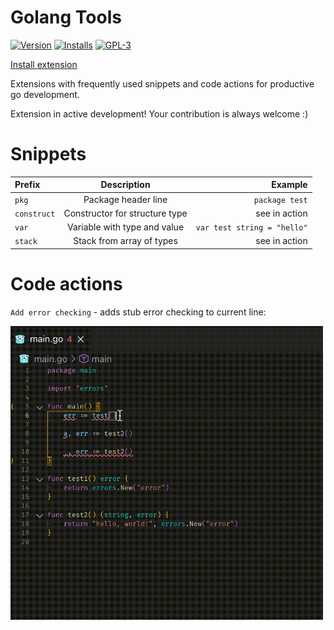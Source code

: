 # Golang Tools

[![Version](https://vsmarketplacebadge.apphb.com/version/neonxp.gotools.svg)](https://marketplace.visualstudio.com/items?itemName=neonxp.gotools)
[![Installs](https://vsmarketplacebadge.apphb.com/installs/neonxp.gotools.svg)](https://marketplace.visualstudio.com/items?itemName=neonxp.gotools)
[![GPL-3](https://img.shields.io/github/license/neonxp/GoTools)](/LICENSE)

[Install extension](https://marketplace.visualstudio.com/items?itemName=neonxp.gotools)

Extensions with frequently used snippets and code actions for productive go development.

Extension in active development! Your contribution is always welcome :)

# Snippets

| Prefix| Description | Example |
| :---- |:-----------:| -------:|
| `pkg` | Package header line | `package test` |
| `construct` | Constructor for structure type | see in action |
| `var` | Variable with type and value | `var test string = "hello"` |
| `stack` | Stack from array of types | see in action |

# Code actions

`Add error checking` - adds stub error checking to current line:

<img src="/wraperror.gif" width="500" />
